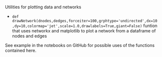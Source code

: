 Utilities for plotting data and networks

- `def drawNetwork(dnodes,dedges,forceiter=100,grphtype='undirected',dx=10,dy=10,colormap='jet',scale=1.0,drawlabels=True,giant=False)`
	funtion that uses networkx and matplotlib to plot a network from a dataframe of nodes and edges
	
See example in the notebooks on GitHub for possible uses of the functions contained here.